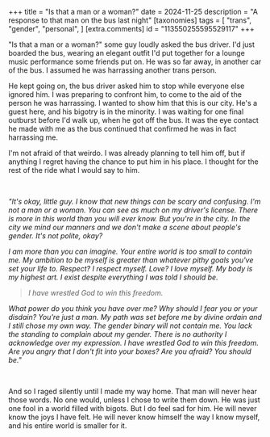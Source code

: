 +++
title = "Is that a man or a woman?"
date = 2024-11-25
description = "A response to that man on the bus last night"
[taxonomies]
tags = [
    "trans",
    "gender",
    "personal",
  ]
[extra.comments]
id = "113550255595529117"
+++

"Is that a man or a woman?" some guy loudly asked the bus driver. I'd just boarded the bus, wearing an elegant outfit I'd put together for a lounge music performance some friends put on. He was so far away, in another car of the bus. I assumed he was harrassing another trans person.

He kept going on, the bus driver asked him to stop while everyone else ignored him. I was preparing to confront him, to come to the aid of the person he was harrassing. I wanted to show him that this is our city. He's a guest here, and his bigotry is in the minority. I was waiting for one final outburst before I'd walk up, when he got off the bus. It was the eye contact he made with me as the bus continued that confirmed he was in fact harrassing me.

I'm not afraid of that weirdo. I was already planning to tell him off, but if anything I regret having the chance to put him in his place. I thought for the rest of the ride what I would say to him.

<br/>

<i>"It's okay, little guy. I know that new things can be scary and confusing. I'm not a man or a woman. You can see as much on my driver's license. There is more in this world than you will ever know. But you're in the city. In the city we mind our manners and we don't make a scene about people's gender. It's not polite, okay?

I am more than you can imagine. Your entire world is too small to contain me. My ambition to be myself is greater than whatever pithy goals you've set your life to. Respect? I respect myself. Love? I love myself. My body is my highest art. I exist despite everything I was told I should be.

> I have wrestled God to win this freedom.

What power do you think you have over me? Why should I fear you or your disdain? You're just a man. My path was set before me by divine ordain and I still chose my own way. The gender binary will not contain me. You lack the standing to complain about my gender. There is no authority I acknowledge over my expression. I have wrestled God to win this freedom. Are you angry that I don't fit into your boxes? Are you afraid? You should be."</i>

<br/>

And so I raged silently until I made my way home. That man will never hear those words. No one would, unless I chose to write them down. He was just one fool in a world filled with bigots. But I do feel sad for him. He will never know the joys I have felt. He will never know himself the way I know myself, and his entire world is smaller for it.
